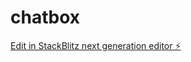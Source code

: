 # chatbox

[Edit in StackBlitz next generation editor ⚡️](https://stackblitz.com/~/github.com/greatdane-cloud/chatbox)